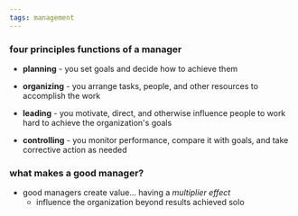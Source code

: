 ```yaml
---
tags: management
---
```


### four principles functions of a manager
- **planning** - you set goals and decide how to achieve them

- **organizing** - you arrange tasks, people, and other resources to accomplish the work

- **leading** - you motivate, direct, and otherwise influence people to work hard to achieve the organization's goals 

- **controlling** - you monitor performance, compare it with goals, and take corrective action as needed
  
  
### what makes a good manager?
- good managers create value... having a *multiplier effect*
	- influence the organization beyond results achieved solo

